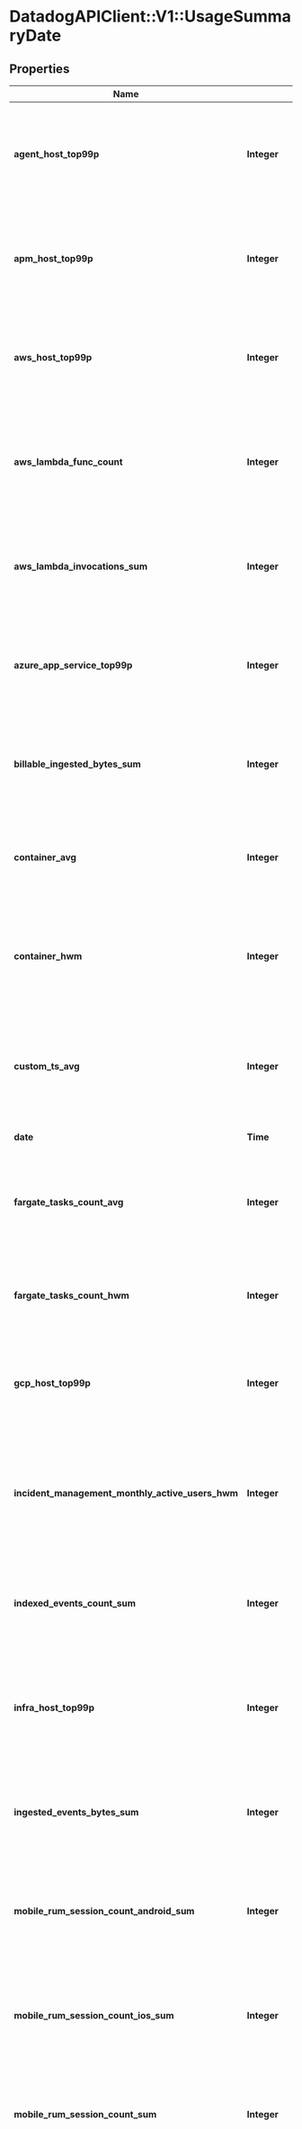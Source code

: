 # DatadogAPIClient::V1::UsageSummaryDate

## Properties

| Name | Type | Description | Notes |
| ---- | ---- | ----------- | ----- |
| **agent_host_top99p** | **Integer** | Shows the 99th percentile of all agent hosts over all hours in the current date for all organizations. | [optional] |
| **apm_host_top99p** | **Integer** | Shows the 99th percentile of all distinct APM hosts over all hours in the current date for all organizations. | [optional] |
| **aws_host_top99p** | **Integer** | Shows the 99th percentile of all AWS hosts over all hours in the current date for all organizations. | [optional] |
| **aws_lambda_func_count** | **Integer** | Shows the average of the number of functions that executed 1 or more times each hour in the current date for all organizations. | [optional] |
| **aws_lambda_invocations_sum** | **Integer** | Shows the sum of all AWS Lambda invocations over all hours in the current date for all organizations. | [optional] |
| **azure_app_service_top99p** | **Integer** | Shows the 99th percentile of all Azure app services over all hours in the current date for all organizations. | [optional] |
| **billable_ingested_bytes_sum** | **Integer** | Shows the sum of all log bytes ingested over all hours in the current date for all organizations. | [optional] |
| **container_avg** | **Integer** | Shows the average of all distinct containers over all hours in the current date for all organizations. | [optional] |
| **container_hwm** | **Integer** | Shows the high-water mark of all distinct containers over all hours in the current date for all organizations. | [optional] |
| **custom_ts_avg** | **Integer** | Shows the average number of distinct custom metrics over all hours in the current date for all organizations. | [optional] |
| **date** | **Time** | The date for the usage. | [optional] |
| **fargate_tasks_count_avg** | **Integer** | Shows the high-watermark of all Fargate tasks over all hours in the current date for all organizations. | [optional] |
| **fargate_tasks_count_hwm** | **Integer** | Shows the average of all Fargate tasks over all hours in the current date for all organizations. | [optional] |
| **gcp_host_top99p** | **Integer** | Shows the 99th percentile of all GCP hosts over all hours in the current date for all organizations. | [optional] |
| **incident_management_monthly_active_users_hwm** | **Integer** | Shows the high-water mark of incident management monthly active users over all hours in the current date for all organizations. | [optional] |
| **indexed_events_count_sum** | **Integer** | Shows the sum of all log events indexed over all hours in the current date for all organizations. | [optional] |
| **infra_host_top99p** | **Integer** | Shows the 99th percentile of all distinct infrastructure hosts over all hours in the current date for all organizations. | [optional] |
| **ingested_events_bytes_sum** | **Integer** | Shows the sum of all log bytes ingested over all hours in the current date for all organizations. | [optional] |
| **mobile_rum_session_count_android_sum** | **Integer** | Shows the sum of all mobile RUM Sessions on Android over all hours in the current date for all organizations. | [optional] |
| **mobile_rum_session_count_ios_sum** | **Integer** | Shows the sum of all mobile RUM Sessions on iOS over all hours in the current date for all organizations. | [optional] |
| **mobile_rum_session_count_sum** | **Integer** | Shows the sum of all mobile RUM Sessions over all hours in the current date for all organizations | [optional] |
| **netflow_indexed_events_count_sum** | **Integer** | Shows the sum of all Network flows indexed over all hours in the current date for all organizations. | [optional] |
| **npm_host_top99p** | **Integer** | Shows the 99th percentile of all distinct Networks hosts over all hours in the current date for all organizations. | [optional] |
| **orgs** | [**Array&lt;UsageSummaryDateOrg&gt;**](UsageSummaryDateOrg.md) | Organizations associated with a user. | [optional] |
| **profiling_host_top99p** | **Integer** | Shows the 99th percentile of all profiled hosts over all hours in the current date for all organizations. | [optional] |
| **rum_session_count_sum** | **Integer** | Shows the sum of all browser RUM Sessions over all hours in the current date for all organizations | [optional] |
| **rum_total_session_count_sum** | **Integer** | Shows the sum of RUM Sessions (browser and mobile) over all hours in the current date for all organizations. | [optional] |
| **synthetics_browser_check_calls_count_sum** | **Integer** | Shows the sum of all Synthetic browser tests over all hours in the current date for all organizations. | [optional] |
| **synthetics_check_calls_count_sum** | **Integer** | Shows the sum of all Synthetic API tests over all hours in the current date for all organizations. | [optional] |
| **trace_search_indexed_events_count_sum** | **Integer** | Shows the sum of all Indexed Spans indexed over all hours in the current date for all organizations. | [optional] |
| **twol_ingested_events_bytes_sum** | **Integer** | Shows the sum of all tracing without limits bytes ingested over all hours in the current date for all organizations. | [optional] |

## Example

```ruby
require 'datadog_api_client/v1'

instance = DatadogAPIClient::V1::UsageSummaryDate.new(
  agent_host_top99p: null,
  apm_host_top99p: null,
  aws_host_top99p: null,
  aws_lambda_func_count: null,
  aws_lambda_invocations_sum: null,
  azure_app_service_top99p: null,
  billable_ingested_bytes_sum: null,
  container_avg: null,
  container_hwm: null,
  custom_ts_avg: null,
  date: null,
  fargate_tasks_count_avg: null,
  fargate_tasks_count_hwm: null,
  gcp_host_top99p: null,
  incident_management_monthly_active_users_hwm: null,
  indexed_events_count_sum: null,
  infra_host_top99p: null,
  ingested_events_bytes_sum: null,
  mobile_rum_session_count_android_sum: null,
  mobile_rum_session_count_ios_sum: null,
  mobile_rum_session_count_sum: null,
  netflow_indexed_events_count_sum: null,
  npm_host_top99p: null,
  orgs: null,
  profiling_host_top99p: null,
  rum_session_count_sum: null,
  rum_total_session_count_sum: null,
  synthetics_browser_check_calls_count_sum: null,
  synthetics_check_calls_count_sum: null,
  trace_search_indexed_events_count_sum: null,
  twol_ingested_events_bytes_sum: null
)
```

